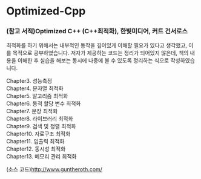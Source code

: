 # Optimized-Cpp

### (참고 서적)Optimized C++ (C++최적화), 한빛미디어, 커트 건서로스  
최적화를 하기 위해서는 내부적인 동작을 깊이있게 이해할 필요가 있다고 생각했고, 이를 목적으로 공부하였습니다. 저자가 제공하는 코드는 정리가 되어있지 않은데, 책의 내용을 이해한 후 실습을 해보는 동시에 나중에 볼 수 있도록 정리하는 식으로 작성하였습니다. 

Chapter3. 성능측정  
Chapter4. 문자열 최적화  
Chapter5. 알고리즘 최적화  
Chapter6. 동적 할당 변수 최적화  
Chapter7. 문장 최적화  
Chapter8. 라이브러리 최적화  
Chapter9. 검색 및 정렬 최적화  
Chapter10. 자료구조 최적화  
Chapter11. 입출력 최적화  
Chapter12. 동시성 최적화  
Chapter13. 메모리 관리 최적화

(소스 코드)http://www.guntheroth.com/
